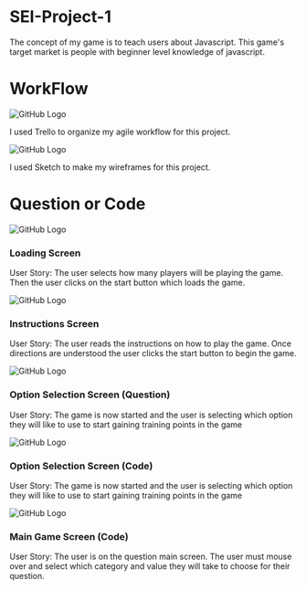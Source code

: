 # SEI-Project-1
The concept of my game is to teach users about Javascript. This game's target market is people with beginner level knowledge of javascript. 

# WorkFlow 

![GitHub Logo](https://i.imgur.com/HwxTYH3.png)

I used Trello to organize my agile workflow for this project.

![GitHub Logo](https://i.imgur.com/HSrhn0P.png)

I used Sketch to make my wireframes for this project. 

# Question or Code

![GitHub Logo](https://i.imgur.com/OGVXPNL.png)

### Loading Screen
User Story: The user selects how many players will be playing the game. Then the user clicks on the start button which loads the game. 

![GitHub Logo](https://i.imgur.com/lrJs3s1.png)

### Instructions Screen 
User Story: The user reads the instructions on how to play the game. Once directions are understood the user clicks the start button to begin the game. 

![GitHub Logo](https://i.imgur.com/mdTMhrK.png)

### Option Selection Screen (Question) 
User Story: The game is now started and the user is selecting which option they will like to use to start gaining training points in the game


![GitHub Logo](https://i.imgur.com/V0uy7Ff.png)

### Option Selection Screen (Code) 
User Story: The game is now started and the user is selecting which option they will like to use to start gaining training points in the game


![GitHub Logo](https://i.imgur.com/nzCJvJP.png)

### Main Game Screen (Code) 
User Story: The user is on the question main screen. The user must mouse over and select which category and value they will take to choose for their question. 
